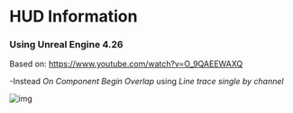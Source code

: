 # HUD Information

### Using Unreal Engine 4.26

Based on: https://www.youtube.com/watch?v=O_9QAEEWAXQ

-Instead *On Component Begin Overlap* using *Line trace single by channel*

![img](https://firebasestorage.googleapis.com/v0/b/personal-24c21.appspot.com/o/Projects%2Fcards_UE4_HUDInformation.jpg?alt=media&token=304d6745-473f-4623-a0b5-a11442570a86)

